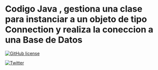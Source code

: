 # Codigo Java , gestiona una clase para instanciar a un objeto de tipo Connection y realiza la coneccion a una Base de Datos

[![GitHub license](https://img.shields.io/github/license/achaug/rep.git.svg)](https://github.com/achaug/rep.git)

[![Twitter](https://img.shields.io/twitter/url/https/github.com/achaug/rep.git.svg?style=for-the-badge)](https://twitter.com/intent/tweet?text=Wow:&url=https%3A%2F%2Fgithub.com%2Fachaug%2Frep.git)


